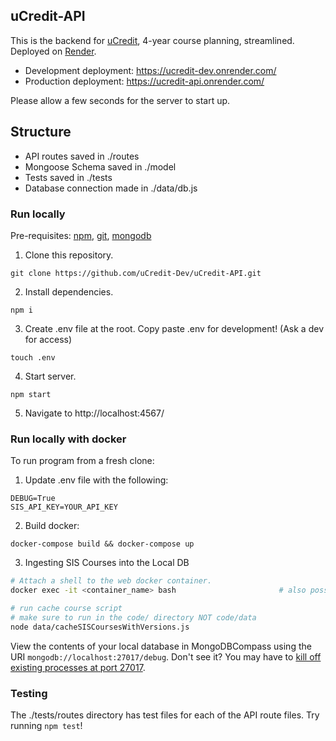## uCredit-API

This is the backend for [uCredit](https://ucredit.me), 4-year course planning, streamlined. Deployed on [Render](render.com).

- Development deployment: https://ucredit-dev.onrender.com/
- Production deployment: https://ucredit-api.onrender.com/

Please allow a few seconds for the server to start up.

## Structure

- API routes saved in ./routes
- Mongoose Schema saved in ./model
- Tests saved in ./tests
- Database connection made in ./data/db.js

### Run locally

Pre-requisites: [npm](https://docs.npmjs.com/downloading-and-installing-node-js-and-npm), [git](https://github.com/git-guides/install-git), [mongodb](https://www.mongodb.com/docs/manual/administration/install-community/)

1. Clone this repository.

```
git clone https://github.com/uCredit-Dev/uCredit-API.git
```

2. Install dependencies.

```
npm i
```

3. Create .env file at the root. Copy paste .env for development! (Ask a dev for access)

```
touch .env
```

4. Start server.

```
npm start
```

5. Navigate to http://localhost:4567/

### Run locally with docker

To run program from a fresh clone:

1. Update .env file with the following:

```
DEBUG=True
SIS_API_KEY=YOUR_API_KEY
```

2. Build docker:

```
docker-compose build && docker-compose up
```

3. Ingesting SIS Courses into the Local DB

```bash
# Attach a shell to the web docker container.
docker exec -it <container_name> bash                       # also possible in vscode

# run cache course script
# make sure to run in the code/ directory NOT code/data
node data/cacheSISCoursesWithVersions.js
```

View the contents of your local database in MongoDBCompass using the URI `mongodb://localhost:27017/debug`. Don't see it? You may have to [kill off existing processes at port 27017](https://stackoverflow.com/a/18706913).

### Testing

The ./tests/routes directory has test files for each of the API route files. Try running `npm test`!

